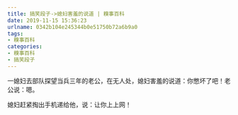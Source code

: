```yaml
---
title: 搞笑段子->媳妇害羞的说道 | 糗事百科
date: 2019-11-15 15:36:23
urlname: 0342b104e245344b0e51750b72a6b9a0
tags: 
- 糗事百科
categories:
- 糗事百科
- 搞笑段子
---
```

一媳妇去部队探望当兵三年的老公，在无人处，媳妇害羞的说道：你憋坏了吧！老公说：嗯。

媳妇赶紧掏出手机递给他，说：让你上上网！


